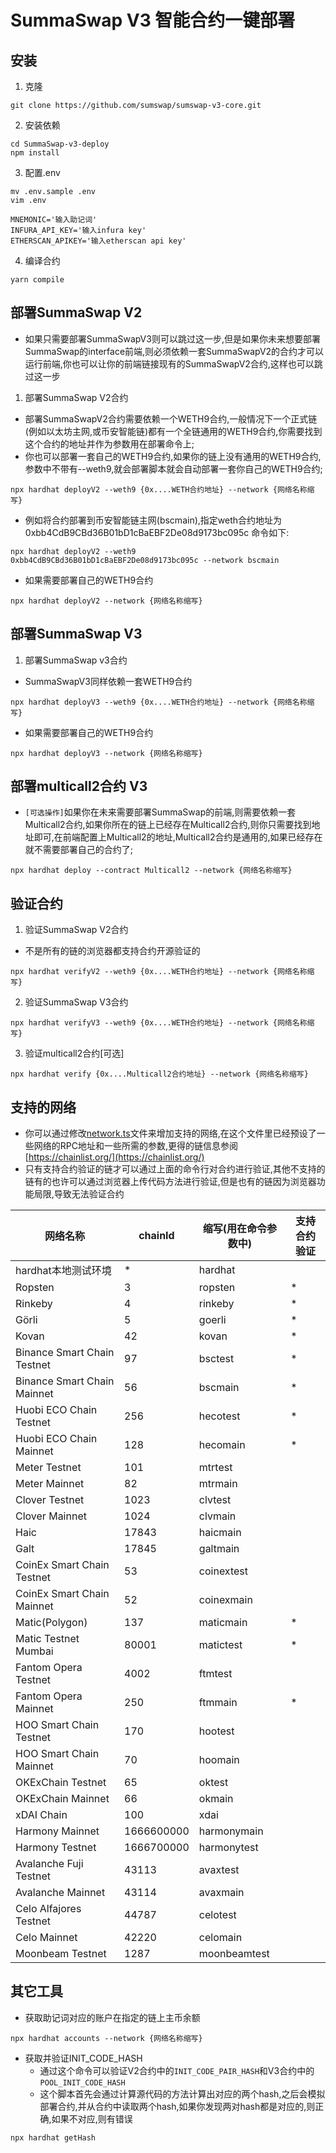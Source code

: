 # SummaSwap V3 智能合约一键部署


## 安装
1. 克隆
```
git clone https://github.com/sumswap/sumswap-v3-core.git
```
2. 安装依赖
```
cd SummaSwap-v3-deploy
npm install
```
3. 配置.env
```
mv .env.sample .env
vim .env
```
```
MNEMONIC='输入助记词'
INFURA_API_KEY='输入infura key'
ETHERSCAN_APIKEY='输入etherscan api key'
```
4. 编译合约
```
yarn compile
```
## 部署SummaSwap V2
- 如果只需要部署SummaSwapV3则可以跳过这一步,但是如果你未来想要部署SummaSwap的interface前端,则必须依赖一套SummaSwapV2的合约才可以运行前端,你也可以让你的前端链接现有的SummaSwapV2合约,这样也可以跳过这一步

1. 部署SummaSwap V2合约
- 部署SummaSwapV2合约需要依赖一个WETH9合约,一般情况下一个正式链(例如以太坊主网,或币安智能链)都有一个全链通用的WETH9合约,你需要找到这个合约的地址并作为参数用在部署命令上;
- 你也可以部署一套自己的WETH9合约,如果你的链上没有通用的WETH9合约,参数中不带有--weth9,就会部署脚本就会自动部署一套你自己的WETH9合约;
```
npx hardhat deployV2 --weth9 {0x....WETH合约地址} --network {网络名称缩写}
```
- 例如将合约部署到币安智能链主网(bscmain),指定weth合约地址为0xbb4CdB9CBd36B01bD1cBaEBF2De08d9173bc095c 命令如下:
```
npx hardhat deployV2 --weth9 0xbb4CdB9CBd36B01bD1cBaEBF2De08d9173bc095c --network bscmain
```
- 如果需要部署自己的WETH9合约
```
npx hardhat deployV2 --network {网络名称缩写}
```

## 部署SummaSwap V3
1. 部署SummaSwap v3合约
- SummaSwapV3同样依赖一套WETH9合约
```
npx hardhat deployV3 --weth9 {0x....WETH合约地址} --network {网络名称缩写}
```
- 如果需要部署自己的WETH9合约
```
npx hardhat deployV3 --network {网络名称缩写}
```
## 部署multicall2合约 V3
- `[可选操作]`如果你在未来需要部署SummaSwap的前端,则需要依赖一套Multicall2合约,如果你所在的链上已经存在Multicall2合约,则你只需要找到地址即可,在前端配置上Multicall2的地址,Multicall2合约是通用的,如果已经存在就不需要部署自己的合约了;
``` 
npx hardhat deploy --contract Multicall2 --network {网络名称缩写}
```
## 验证合约
1. 验证SummaSwap V2合约
- 不是所有的链的浏览器都支持合约开源验证的
```
npx hardhat verifyV2 --weth9 {0x....WETH合约地址} --network {网络名称缩写}
```
2. 验证SummaSwap V3合约
```
npx hardhat verifyV3 --weth9 {0x....WETH合约地址} --network {网络名称缩写}
```
3. 验证multicall2合约[可选]
```
npx hardhat verify {0x....Multicall2合约地址} --network {网络名称缩写}
```
## 支持的网络
- 你可以通过修改[network.ts](./script/network.ts)文件来增加支持的网络,在这个文件里已经预设了一些网络的RPC地址和一些所需的参数,更得的链信息参阅[https://chainlist.org/](https://chainlist.org/)
- 只有支持合约验证的链才可以通过上面的命令行对合约进行验证,其他不支持的链有的也许可以通过浏览器上传代码方法进行验证,但是也有的链因为浏览器功能局限,导致无法验证合约

| 网络名称           | chainId | 缩写(用在命令参数中) | 支持合约验证 |
| ----------------- | ------- | ----------------- | ----- |
| hardhat本地测试环境 |    *    |           hardhat |       |
| Ropsten |    3    |           ropsten |   *    |
| Rinkeby |    4    |           rinkeby |   *    |
| Görli |    5    |           goerli |   *    |
| Kovan |    42    |           kovan |   *    |
| Binance Smart Chain Testnet |    97    |           bsctest |    *   |
| Binance Smart Chain Mainnet |    56    |           bscmain |   *    |
| Huobi ECO Chain Testnet |    256    |           hecotest |   *    |
| Huobi ECO Chain Mainnet |    128    |           hecomain |    *   |
| Meter Testnet |    101    |           mtrtest |       |
| Meter Mainnet |    82    |           mtrmain |       |
| Clover Testnet |    1023    |           clvtest |       |
| Clover Mainnet |    1024    |           clvmain |       |
| Haic |    17843    |           haicmain |       |
| Galt |    17845    |           galtmain |       |
| CoinEx Smart Chain Testnet |    53    |           coinextest |       |
| CoinEx Smart Chain Mainnet |    52    |           coinexmain |       |
| Matic(Polygon) |    137    |           maticmain |    *   |
| Matic Testnet Mumbai |    80001    |           matictest |   *    |
| Fantom Opera Testnet |    4002    |           ftmtest |       |
| Fantom Opera Mainnet |    250    |           ftmmain |    *   |
| HOO Smart Chain Testnet |    170    |           hootest |       |
| HOO Smart Chain Mainnet |    70    |           hoomain |       |
| OKExChain Testnet |    65    |           oktest |       |
| OKExChain Mainnet |    66    |           okmain |       |
| xDAI Chain |    100    |           xdai |       |
| Harmony Mainnet |    1666600000    |           harmonymain |       |
| Harmony Testnet |    1666700000    |           harmonytest |       |
| Avalanche Fuji Testnet |    43113    |           avaxtest |       |
| Avalanche Mainnet |    43114    |           avaxmain |       |
| Celo Alfajores Testnet |    44787    |           celotest |       |
| Celo Mainnet |    42220    |           celomain |       |
| Moonbeam Testnet |    1287    |           moonbeamtest |       |

## 其它工具
- 获取助记词对应的账户在指定的链上主币余额
```
npx hardhat accounts --network {网络名称缩写}
```
- 获取并验证INIT_CODE_HASH
    - 通过这个命令可以验证V2合约中的`INIT_CODE_PAIR_HASH`和V3合约中的`POOL_INIT_CODE_HASH`
    - 这个脚本首先会通过计算源代码的方法计算出对应的两个hash,之后会模拟部署合约,并从合约中读取两个hash,如果你发现两对hash都是对应的,则正确,如果不对应,则有错误
```
npx hardhat getHash
```
